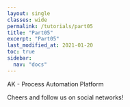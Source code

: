 ```yaml
---
layout: single
classes: wide
permalink: /tutorials/part05
title: "Part05"
excerpt: "Part05"
last_modified_at: 2021-01-20
toc: true
sidebar:
  nav: "docs"
---
```


AK - Process Automation Platform

Cheers and follow us on social networks!
